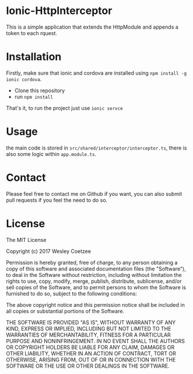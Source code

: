 # Ionic-HttpInterceptor
This is a simple application that extends the HttpModule and appends a token to each rquest.

# Installation

Firstly, make sure that ionic and cordova are installed using `npm install -g ionic cordova`.

* Clone this repository
* run `npm install`

That's it, to run the project just use `ionic servce`

# Usage

the main code is stored in `src/shared/interceptor/interceptor.ts`, there is also some logic within `app.module.ts`.

# Contact

Please feel free to contact me on Github if you want, you can also submit pull requests if you feel the need to do so.

# License

The MIT License

Copyright (c) 2017 Wesley Coetzee

Permission is hereby granted, free of charge, to any person obtaining a copy of this software and associated documentation files (the "Software"), to deal in the Software without restriction, including without limitation the rights to use, copy, modify, merge, publish, distribute, sublicense, and/or sell copies of the Software, and to permit persons to whom the Software is furnished to do so, subject to the following conditions:

The above copyright notice and this permission notice shall be included in all copies or substantial portions of the Software.

THE SOFTWARE IS PROVIDED "AS IS", WITHOUT WARRANTY OF ANY KIND, EXPRESS OR IMPLIED, INCLUDING BUT NOT LIMITED TO THE WARRANTIES OF MERCHANTABILITY, FITNESS FOR A PARTICULAR PURPOSE AND NONINFRINGEMENT. IN NO EVENT SHALL THE AUTHORS OR COPYRIGHT HOLDERS BE LIABLE FOR ANY CLAIM, DAMAGES OR OTHER LIABILITY, WHETHER IN AN ACTION OF CONTRACT, TORT OR OTHERWISE, ARISING FROM, OUT OF OR IN CONNECTION WITH THE SOFTWARE OR THE USE OR OTHER DEALINGS IN THE SOFTWARE.